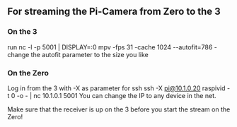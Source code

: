 ## For streaming the Pi-Camera from Zero to the 3
### On the 3
run
    nc -l -p 5001 | DISPLAY=:0 mpv -fps 31 -cache 1024 --autofit=786 -
change the autofit parameter to the size you like

### On the Zero
Log in from the 3 with -X as parameter for ssh
    ssh -X pi@10.1.0.20<n>
    raspivid -t 0 -o - | nc 10.1.0.1 5001
You can change the IP to any device in the net. 

Make sure that the receiver is up on the 3 before you start the stream on the Zero!
